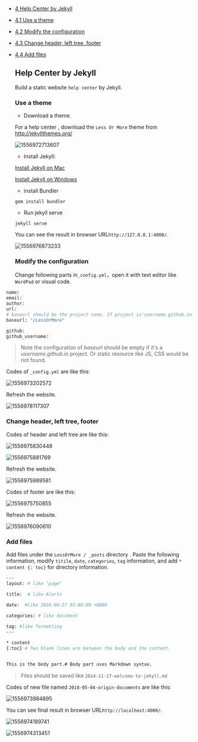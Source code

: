 * [4 Help Center by Jekyll](#4)

* [4.1 Use a theme](#4.1)

* [4.2 Modify the configuration](#4.2)

* [4.3 Change header, left tree, footer](#4.3)

* [4.4 Add files](#4.4)

  

  ##  <h2 id="4">Help Center by Jekyll</h2>

  Build a static website  `help center` by Jekyll.

  <h3 id="4.1">Use a theme</h3>

  - Download a theme.

  For a help center , download the `Less Or More` theme from http://jekyllthemes.org/

  ![1556972713607](C:\Users\goodluck\AppData\Roaming\Typora\typora-user-images\1556972713607.png)

  

  - Install Jekyll:

  [Install Jekyll on Mac](https://idratherbewriting.com/documentation-theme-jekyll/mydoc_install_jekyll_on_mac.html)

  [Install Jekyll on Windows](https://idratherbewriting.com/documentation-theme-jekyll/mydoc_install_jekyll_on_windows.html)

  

  - install Bundler

  ```
  gem install bundler
  ```

  

  - Run jekyll serve 

  ```
  jekyll serve
  ```

  You can see the result in browser URL`http://127.0.0.1:4000/`.

  ![1556976873233](C:\Users\goodluck\AppData\Roaming\Typora\typora-user-images\1556977861439.png)

  

  <h3 id="4.2">Modify the configuration</h3>

   Change  following parts in`_config.yml`，open it with  text editor like `WordPad` or visual code.

``` bash
name: 
email: 
author: 
url: 
# baseurl should be the project name. If project is'username.github.io' like 'Jane.github.io',baseurl should be empty.
baseurl: "/LessOrMore" 

github: 
github_username: 

```

>  Note the configuration of *baseurl*  should be empty if it's a *username.github.io* project. Or static resource like JS, CSS would be not found.

Codes of `_config.yml` are like this:

![1556973202572](C:\Users\goodluck\AppData\Roaming\Typora\typora-user-images\1556973202572.png)

Refresh the website.

![1556978117307](C:\Users\goodluck\AppData\Roaming\Typora\typora-user-images\1556978117307.png)



<h3 id="4.3">Change header, left tree, footer</h3>

Codes of header and left tree are like this:

![1556975830448](C:\Users\goodluck\AppData\Roaming\Typora\typora-user-images\1556975830448.png)

![1556975881769](C:\Users\goodluck\AppData\Roaming\Typora\typora-user-images\1556975881769.png)

Refresh the website.

![1556975989581](C:\Users\goodluck\AppData\Roaming\Typora\typora-user-images\1556975989581.png)

Codes of footer are like this:

![1556975750855](C:\Users\goodluck\AppData\Roaming\Typora\typora-user-images\1556975792005.png)

Refresh the website.

![1556976090610](C:\Users\goodluck\AppData\Roaming\Typora\typora-user-images\1556976090610.png)



<h3 id="4.4">Add files</h3>

 Add files under the ` LessOrMore / _posts ` directory . Paste the following information,  modify  ` titile `, ` date `, ` categories `, ` tag ` information, and add ` * content {: toc} ` for directory information.

``` bash
---
layout: # like "page"

title:  # like Alerts

date:  #like 2016-08-27 01:08:00 +0800

categories: # like document
 
tag: #like formatting
---

* content
{:toc} # Two blank lines are between the body and the content.


This is the body part.# Body part uses Markdown syntax.
```

> Files should be saved like `2014-11-17-welcome-to-jekyll.md`

Codes of new file named `2018-05-04-origin-documents` are like this:

![1556973984895](C:\Users\goodluck\AppData\Roaming\Typora\typora-user-images\1556974058592.png)



You can see final result in browser URL`http://localhost:4000/`.

![1556974189741](C:\Users\goodluck\AppData\Roaming\Typora\typora-user-images\1556974189741.png)

![1556974313451](C:\Users\goodluck\AppData\Roaming\Typora\typora-user-images\1556974313451.png)

